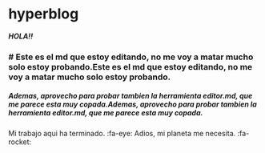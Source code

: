 # hyperblog

***HOLA!!***

### # Este es el md que estoy editando, no me voy a matar mucho solo estoy probando.Este es el md que estoy editando, no me voy a matar mucho solo estoy probando.
##### Ademas, aprovecho para probar tambien la herramienta editor.md, que me parece esta muy copada.Ademas, aprovecho para probar tambien la herramienta editor.md, que me parece esta muy copada.
Mi trabajo aqui ha terminado. :fa-eye:
Adios, mi planeta me necesita. :fa-rocket:
